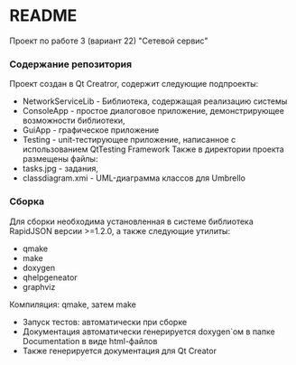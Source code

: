 # README #

Проект по работе 3 (вариант 22) "Сетевой сервис"

### Содержание репозитория ###
Проект создан в Qt Creatror, содержит следующие подпроекты:

- NetworkServiceLib - Библиотека, содержащая реализацию системы
- ConsoleApp - простое диалоговое приложение, демонстрирующее возможности библиотеки,
- GuiApp - графическое приложение
- Testing - unit-тестирующее приложение, написанное с использованием QtTesting Framework
Также в директории проекта размещены файлы:
- tasks.jpg - задания,
- classdiagram.xmi - UML-диаграмма классов для Umbrello

### Сборка ###
Для сборки необходима установленная в системе библиотека RapidJSON версии >=1.2.0, а также следующие утилиты:

* qmake
* make
* doxygen
* qhelpgeneator
* graphviz

Компиляция: qmake, затем make

* Запуск тестов: автоматически при сборке
* Документация автоматически генерируется doxygen`ом в папке Documentation в виде html-файлов
* Также генерируется документация для Qt Creator